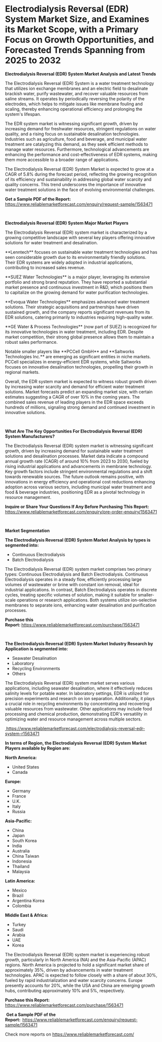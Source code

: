 <p><h1>Electrodialysis Reversal (EDR) System Market Size, and Examines its Market Scope, with a Primary Focus on Growth Opportunities, and Forecasted Trends Spanning from 2025 to 2032</h1></p><p><strong>Electrodialysis Reversal (EDR) System Market Analysis and Latest Trends</strong></p>
<p><p>The Electrodialysis Reversal (EDR) System is a water treatment technology that utilizes ion exchange membranes and an electric field to desalinate brackish water, purify wastewater, and recover valuable resources from saline streams. It operates by periodically reversing the polarity of the electrodes, which helps to mitigate issues like membrane fouling and scaling, thereby enhancing operational efficiency and prolonging the system's lifespan.</p><p>The EDR system market is witnessing significant growth, driven by increasing demand for freshwater resources, stringent regulations on water quality, and a rising focus on sustainable desalination technologies. Industries such as agriculture, food and beverage, and municipal water treatment are catalyzing this demand, as they seek efficient methods to manage water resources. Furthermore, technological advancements are enhancing the performance and cost-effectiveness of EDR systems, making them more accessible to a broader range of applications.</p><p>The Electrodialysis Reversal (EDR) System Market is expected to grow at a CAGR of 5.8% during the forecast period, reflecting the growing recognition of its efficiency and sustainability in addressing global water scarcity and quality concerns. This trend underscores the importance of innovative water treatment solutions in the face of evolving environmental challenges.</p></p>
<p><strong>Get a Sample PDF of the Report:&nbsp;</strong> <a href="https://www.reliablemarketforecast.com/enquiry/request-sample/1563471?utm_campaign=2750&utm_medium=2&utm_source=Github&utm_content=ia&utm_term=11042025&utm_id=electrodialysis-reversal-edr-system">https://www.reliablemarketforecast.com/enquiry/request-sample/1563471</a></p>
<p>&nbsp;</p>
<p><strong>Electrodialysis Reversal (EDR) System Major Market Players</strong></p>
<p><p>The Electrodialysis Reversal (EDR) system market is characterized by a growing competitive landscape with several key players offering innovative solutions for water treatment and desalination.</p><p>**Lenntech** focuses on sustainable water treatment technologies and has seen considerable growth due to its environmentally friendly solutions. Their EDR systems are widely adopted in industrial applications, contributing to increased sales revenue.</p><p>**SUEZ Water Technologies** is a major player, leveraging its extensive portfolio and strong brand reputation. They have reported a substantial market presence and continuous investment in R&D, which positions them to capitalize on the growing demand for water purification technologies.</p><p>**Evoqua Water Technologies** emphasizes advanced water treatment solutions. Their strategic acquisitions and partnerships have driven sustained growth, and the company reports significant revenues from its EDR solutions, catering primarily to industries requiring high-quality water.</p><p>**GE Water & Process Technologies** (now part of SUEZ) is recognized for its innovative technologies in water treatment, including EDR. Despite market competition, their strong global presence allows them to maintain a robust sales performance.</p><p>Notable smaller players like **PCCell GmbH** and **Saltworks Technologies Inc.** are emerging as significant entities in niche markets. PCCell specializes in energy-efficient EDR systems, while Saltworks focuses on innovative desalination technologies, propelling their growth in regional markets.</p><p>Overall, the EDR system market is expected to witness robust growth driven by increasing water scarcity and demand for efficient water treatment solutions. Market forecasts predict an expanding market size, with certain estimates suggesting a CAGR of over 10% in the coming years. The combined sales revenue of leading players in the EDR space exceeds hundreds of millions, signaling strong demand and continued investment in innovative solutions.</p></p>
<p>&nbsp;</p>
<p><strong>What Are The Key Opportunities For Electrodialysis Reversal (EDR) System Manufacturers?</strong></p>
<p><p>The Electrodialysis Reversal (EDR) system market is witnessing significant growth, driven by increasing demand for sustainable water treatment solutions and desalination processes. Market data indicate a compound annual growth rate (CAGR) of around 10% from 2023 to 2030, fueled by rising industrial applications and advancements in membrane technology. Key growth factors include stringent environmental regulations and a shift towards renewable sources. The future outlook remains positive, with innovations in energy efficiency and operational cost reductions enhancing adoption across various sectors, including municipal water treatment and food & beverage industries, positioning EDR as a pivotal technology in resource management.</p></p>
<p><strong>Inquire or Share Your Questions If Any Before Purchasing This Report:</strong> <a href="https://www.reliablemarketforecast.com/enquiry/pre-order-enquiry/1563471?utm_campaign=2750&utm_medium=2&utm_source=Github&utm_content=ia&utm_term=11042025&utm_id=electrodialysis-reversal-edr-system">https://www.reliablemarketforecast.com/enquiry/pre-order-enquiry/1563471</a></p>
<p>&nbsp;</p>
<p><strong>Market Segmentation</strong></p>
<p><strong>The Electrodialysis Reversal (EDR) System Market Analysis by types is segmented into:</strong></p>
<p><ul><li>Continuous Electrodialysis</li><li>Batch Electrodialysis</li></ul></p>
<p><p>The Electrodialysis Reversal (EDR) system market comprises two primary types: Continuous Electrodialysis and Batch Electrodialysis. Continuous Electrodialysis operates in a steady flow, efficiently processing large volumes of wastewater or brine with constant ion removal, ideal for industrial applications. In contrast, Batch Electrodialysis operates in discrete cycles, treating specific volumes of solution, making it suitable for smaller-scale operations or research applications. Both systems utilize ion-selective membranes to separate ions, enhancing water desalination and purification processes.</p></p>
<p><strong>Purchase this Report:&nbsp;</strong><a href="https://www.reliablemarketforecast.com/purchase/1563471?utm_campaign=2750&utm_medium=2&utm_source=Github&utm_content=ia&utm_term=11042025&utm_id=electrodialysis-reversal-edr-system">https://www.reliablemarketforecast.com/purchase/1563471</a></p>
<p>&nbsp;</p>
<p><strong>The Electrodialysis Reversal (EDR) System Market Industry Research by Application is segmented into:</strong></p>
<p><ul><li>Seawater Desalination</li><li>Laboratory</li><li>Recycling Environments</li><li>Others</li></ul></p>
<p><p>The Electrodialysis Reversal (EDR) system market serves various applications, including seawater desalination, where it effectively reduces salinity levels for potable water. In laboratory settings, EDR is utilized for precision experiments and research on ion separation. Additionally, it plays a crucial role in recycling environments by concentrating and recovering valuable resources from wastewater. Other applications may include food processing and chemical production, demonstrating EDR's versatility in optimizing water and resource management across multiple sectors.</p></p>
<p><a href="https://www.reliablemarketforecast.com/electrodialysis-reversal-edr-system-r1563471?utm_campaign=2750&utm_medium=2&utm_source=Github&utm_content=ia&utm_term=11042025&utm_id=electrodialysis-reversal-edr-system">&nbsp;https://www.reliablemarketforecast.com/electrodialysis-reversal-edr-system-r1563471</a></p>
<p><strong>In terms of Region, the Electrodialysis Reversal (EDR) System Market Players available by Region are:</strong></p>
<p>
    <p> <strong> North America: </strong>
        <ul>
            <li>United States</li>
            <li>Canada</li>
        </ul>
        </p> 
    <p> <strong> Europe: </strong>
        <ul>
            <li>Germany</li>
            <li>France</li>
            <li>U.K.</li>
            <li>Italy</li>
            <li>Russia</li>
        </ul>
        </p> 
    <p> <strong> Asia-Pacific: </strong>
        <ul>
            <li>China</li>
            <li>Japan</li>
            <li>South Korea</li>
            <li>India</li>
            <li>Australia</li>
            <li>China Taiwan</li>
            <li>Indonesia</li>
            <li>Thailand</li>
            <li>Malaysia</li>
        </ul>
        </p> 
    <p> <strong> Latin America: </strong>
        <ul>
            <li>Mexico</li>
            <li>Brazil</li>
            <li>Argentina Korea</li>
            <li>Colombia</li>
        </ul>
        </p> 
    <p> <strong> Middle East & Africa: </strong>
        <ul>
            <li>Turkey</li>
            <li>Saudi</li>
            <li>Arabia</li>
            <li>UAE</li>
            <li>Korea</li>
        </ul>
    </p>
    </p>
<p><p>The Electrodialysis Reversal (EDR) system market is experiencing robust growth, particularly in North America (NA) and the Asia-Pacific (APAC) regions. North America is projected to hold a significant market share of approximately 35%, driven by advancements in water treatment technologies. APAC is expected to follow closely with a share of about 30%, fueled by rapid industrialization and water scarcity concerns. Europe presently accounts for 20%, while the USA and China are emerging growth hubs, contributing approximately 10% and 5%, respectively.</p></p>
<p><strong>Purchase this Report: </strong><a href="https://www.reliablemarketforecast.com/purchase/1563471?utm_campaign=2750&utm_medium=2&utm_source=Github&utm_content=ia&utm_term=11042025&utm_id=electrodialysis-reversal-edr-system">https://www.reliablemarketforecast.com/purchase/1563471</a></p>
<p>&nbsp;<strong>Get a Sample PDF of the Report:&nbsp;&nbsp;</strong><a href="https://www.reliablemarketforecast.com/enquiry/request-sample/1563471?utm_campaign=2750&utm_medium=2&utm_source=Github&utm_content=ia&utm_term=11042025&utm_id=electrodialysis-reversal-edr-system">https://www.reliablemarketforecast.com/enquiry/request-sample/1563471</a></p>
<p><strong></strong></p>
<p>Check more reports on <a href="https://www.reliablemarketforecast.com/?utm_campaign=2750&utm_medium=2&utm_source=Github&utm_content=ia&utm_term=11042025&utm_id=electrodialysis-reversal-edr-system">https://www.reliablemarketforecast.com/</a></p>